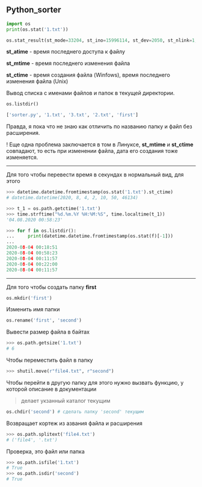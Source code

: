## Python_sorter

```python
import os
print(os.stat('1.txt'))

os.stat_result(st_mode=33204, st_ino=15996114, st_dev=2050, st_nlink=1, st_uid=1000, st_gid=1000, st_size=0, st_atime=1596489117, st_mtime=1596489117, st_ctime=1596489117)
```

**st_atime** - время последнего доступа к файлу

**st_mtime** - время последнего изменения файла

**st_ctime** - время создания файла (Winfows), время последнего изменения файла (Unix)

Вывод списка с именами файлов и папок в текущей директории. 

```python
os.listdir()

['sorter.py', '1.txt', '3.txt', '2.txt', 'first']
```

Правда, я пока что не знаю как отличить по названию папку и файл без расширения.

! Еще одна проблема заключается в том в Линуксе, **st_mtime** и **st_ctime** совпадают, то есть при изменении файла, дата его создания тоже изменяется.

---

Для того чтобы перевести время в секундах в нормальный вид, для этого

```python
>>> datetime.datetime.fromtimestamp(os.stat('1.txt').st_ctime)
# datetime.datetime(2020, 8, 4, 2, 10, 50, 46134)
```

```python
>>> t_1 = os.path.getctime('1.txt')
>>> time.strftime("%d.%m.%Y %H:%M:%S", time.localtime(t_1))
'04.08.2020 00:58:23'
```

```python
>>> for f in os.listdir():
...     print(datetime.datetime.fromtimestamp(os.stat(f)[-1]))
... 
2020-08-04 00:18:51
2020-08-04 00:58:23
2020-08-04 00:11:57
2020-08-04 00:22:00
2020-08-04 00:11:57
```

---

Для того чтобы создать папку **first**

```python
os.mkdir('first')
```

Изменить имя папки

```python
os.rename('first', 'second')
```

Вывести размер файла в байтах

```python
>>> os.path.getsize('1.txt')
# 6
```

Чтобы переместить файл в папку

```python
>>> shutil.move(r"file4.txt", r"second")
```

Чтобы перейти в другую папку для этого нужно вызвать функцию, у которой описание в документации

> делает укзанный каталог текущим

```python
os.chdir('second') # сделать папку 'second' текущим
```

Возвращает кортеж из азвания файла и расширения

```python
>>> os.path.splitext('file4.txt')
# ('file4', '.txt')
```

Проверка, это файл или папка

```python
>>> os.path.isfile('1.txt')
# True
>>> os.path.isdir('second')
# True
```

